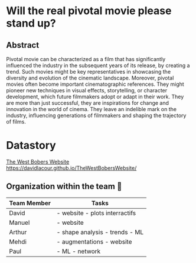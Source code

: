 # Will the real pivotal movie please stand up?

## Abstract
Pivotal movie can be characterized as a film that has significantly influenced the industry in the subsequent years of its release, by creating a trend. Such movies might be key representatives in showcasing the diversity and evolution of the cinematic landscape. Moreover, pivotal movies often become important cinematographic references. They might pioneer new techniques in visual effects, storytelling, or character development, which future filmmakers adopt or adapt in their work. They are more than just successful, they are inspirations for change and innovation in the world of cinema. They leave an indelible mark on the industry, influencing generations of filmmakers and shaping the trajectory of films.

# Datastory

[The West Bobers Website](https://davidlacour.github.io/TheWestBobersWebsite/)
https://davidlacour.github.io/TheWestBobersWebsite/


## Organization within the team 👥
| Team Member | Tasks |
|-------------|-------|
| David       | - website - plots interractifs  |
| Manuel      | - website |
| Arthur      | - shape analysis - trends - ML|
| Mehdi       | - augmentations -  website |
| Paul        | - ML - network |

